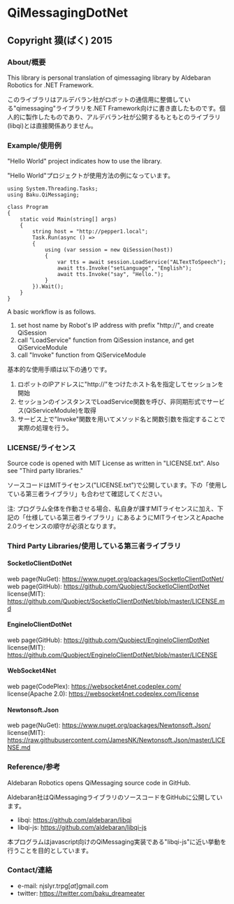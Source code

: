 # QiMessagingDotNet

## Copyright 獏(ばく) 2015

### About/概要
This library is personal translation of qimessaging library by Aldebaran Robotics for .NET Framework.

このライブラリはアルデバラン社がロボットの通信用に整備している"qimessaging"ライブラリを.NET Framework向けに書き直したものです。個人的に製作したものであり、アルデバラン社が公開するもともとのライブラリ(libqi)とは直接関係ありません。


### Example/使用例
"Hello World" project indicates how to use the library.

"Hello World"プロジェクトが使用方法の例になっています。

```
using System.Threading.Tasks;
using Baku.QiMessaging;

class Program
{
    static void Main(string[] args)
    {
        string host = "http://pepper1.local";
        Task.Run(async () =>
        {
            using (var session = new QiSession(host))
            {
                var tts = await session.LoadService("ALTextToSpeech");
                await tts.Invoke("setLanguage", "English");
                await tts.Invoke("say", "Hello.");
            }
        }).Wait();
    }
}
```

A basic workflow is as follows.
1. set host name by Robot's IP address with prefix "http://", and create QiSession
2. call "LoadService" function from QiSession instance, and get QiServiceModule
3. call "Invoke" function from QiServiceModule

基本的な使用手順は以下の通りです。
1. ロボットのIPアドレスに"http://"をつけたホスト名を指定してセッションを開始
2. セッションのインスタンスでLoadService関数を呼び、非同期形式でサービス(QiServiceModule)を取得
3. サービス上で"Invoke"関数を用いてメソッド名と関数引数を指定することで実際の処理を行う。



### LICENSE/ライセンス
Source code is opened with MIT License as written in "LICENSE.txt". Also see "Third party libraries."

ソースコードはMITライセンス("LICENSE.txt")で公開しています。下の「使用している第三者ライブラリ」も合わせて確認してください。

注: プログラム全体を作動させる場合、私自身が課すMITライセンスに加え、下記の「仕様している第三者ライブラリ」にあるようにMITライセンスとApache 2.0ライセンスの順守が必須となります。


### Third Party Libraries/使用している第三者ライブラリ

#### SocketIoClientDotNet
web page(NuGet): https://www.nuget.org/packages/SocketIoClientDotNet/
web page(GitHub): https://github.com/Quobject/SocketIoClientDotNet
license(MIT): https://github.com/Quobject/SocketIoClientDotNet/blob/master/LICENSE.md

#### EngineIoClientDotNet
web page(GitHub): https://github.com/Quobject/EngineIoClientDotNet
license(MIT): https://github.com/Quobject/EngineIoClientDotNet/blob/master/LICENSE

#### WebSocket4Net
web page(CodePlex): https://websocket4net.codeplex.com/
license(Apache 2.0): https://websocket4net.codeplex.com/license

#### Newtonsoft.Json
web page(NuGet): https://www.nuget.org/packages/Newtonsoft.Json/
license(MIT): https://raw.githubusercontent.com/JamesNK/Newtonsoft.Json/master/LICENSE.md



### Reference/参考
Aldebaran Robotics opens QiMessaging source code in GitHub.

Aldebaran社はQiMessagingライブラリのソースコードをGitHubに公開しています。

- libqi: https://github.com/aldebaran/libqi
- libqi-js: https://github.com/aldebaran/libqi-js

本プログラムはjavascript向けのQiMessaging実装である"libqi-js"に近い挙動を行うことを目的としています。


### Contact/連絡
- e-mail:  njslyr.trpg[_at_]gmail.com
- twitter: https://twitter.com/baku_dreameater
